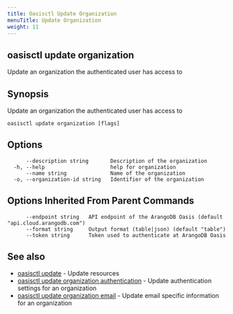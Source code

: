 ```yaml
---
title: Oasisctl Update Organization
menuTitle: Update Organization
weight: 11
---
```

## oasisctl update organization

Update an organization the authenticated user has access to

## Synopsis
Update an organization the authenticated user has access to

```
oasisctl update organization [flags]
```

## Options
```
      --description string       Description of the organization
  -h, --help                     help for organization
      --name string              Name of the organization
  -o, --organization-id string   Identifier of the organization
```

## Options Inherited From Parent Commands
```
      --endpoint string   API endpoint of the ArangoDB Oasis (default "api.cloud.arangodb.com")
      --format string     Output format (table|json) (default "table")
      --token string      Token used to authenticate at ArangoDB Oasis
```

## See also
* [oasisctl update](_index.md)	 - Update resources
* [oasisctl update organization authentication](update-organization-authentication.md)	 - Update authentication settings for an organization
* [oasisctl update organization email](update-organization-email.md)	 - Update email specific information for an organization


